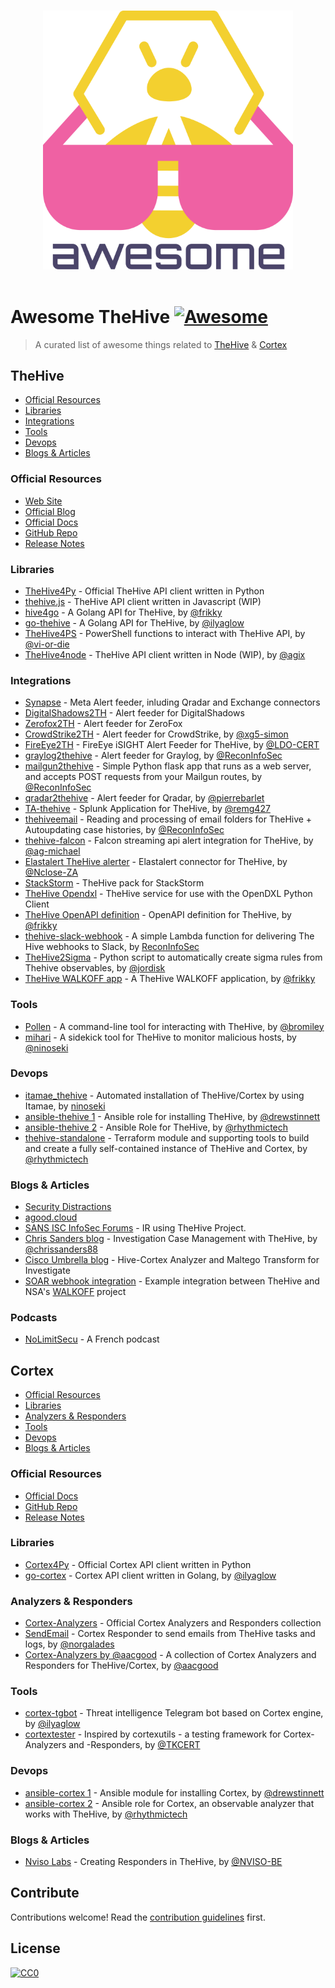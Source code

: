 <p align="center">
  <br>
  <img width="400" src="./images/awesome-thehive.svg" alt="logo of TheHive awesome repository">
  <br>
  <br>
</p>

# Awesome TheHive [![Awesome](https://awesome.re/badge.svg)](https://awesome.re)

> A curated list of awesome things related to [TheHive](#thehive) &amp; [Cortex](#cortex)

## TheHive

- [Official Resources](#official-resources)
- [Libraries](#libraries)
- [Integrations](#integrations)
- [Tools](#tools)
- [Devops](#devops)
- [Blogs & Articles](#blogs-articles)

### Official Resources

- [Web Site](https://thehive-project.org)
- [Official Blog](https://blog.thehive-project.org)
- [Official Docs](https://github.com/TheHive-Project/TheHiveDocs)
- [GitHub Repo](https://github.com/TheHive-Project/TheHive)
- [Release Notes](https://github.com/TheHive-Project/TheHive/releases)

### Libraries

- [TheHive4Py](https://github.com/TheHive-Project/TheHive4py) - Official TheHive API client written in Python
- [thehive.js](https://github.com/TheHive-Project/thehive.js) - TheHive API client written in Javascript (WIP)
- [hive4go](https://github.com/frikky/hive4go) - A Golang API for TheHive, by [@frikky](https://github.com/frikky)
- [go-thehive](https://github.com/ilyaglow/go-thehive) - A Golang API for TheHive, by [@ilyaglow](https://github.com/ilyaglow)
- [TheHive4PS](https://github.com/vi-or-die/TheHive4PS) - PowerShell functions to interact with TheHive API, by [@vi-or-die](https://github.com/vi-or-die)
- [TheHive4node](https://www.npmjs.com/package/thehive4node) - TheHive API client written in Node (WIP), by [@agix](https://github.com/agix)

### Integrations

- [Synapse](https://github.com/TheHive-Project/Synapse) - Meta Alert feeder, inluding Qradar and Exchange connectors
- [DigitalShadows2TH](https://github.com/TheHive-Project/DigitalShadows2TH) - Alert feeder for DigitalShadows
- [Zerofox2TH](https://github.com/TheHive-Project/Zerofox2TH) - Alert feeder for ZeroFox
- [CrowdStrike2TH](https://github.com/xg5-simon/CrowdStrike2TH) - Alert feeder for CrowdStrike, by [@xg5-simon](https://github.com/xg5-simon)
- [FireEye2TH](https://github.com/LDO-CERT/FireEye2TH) - FireEye iSIGHT Alert Feeder for TheHive, by [@LDO-CERT](https://github.com/LDO-CERT)
- [graylog2thehive](https://github.com/ReconInfoSec/graylog2thehive) - Alert feeder for Graylog, by [@ReconInfoSec](https://github.com/ReconInfoSec)
- [mailgun2thehive](https://github.com/ReconInfoSec/mailgun2thehive) - Simple Python flask app that runs as a web server, and accepts POST requests from your Mailgun routes, by [@ReconInfoSec](https://github.com/ReconInfoSec)
- [qradar2thehive](https://github.com/pierrebarlet/qradar2thehive) - Alert feeder for Qradar, by [@pierrebarlet](https://github.com/pierrebarlet)
- [TA-thehive](https://github.com/remg427/TA-thehive) - Splunk Application for TheHive, by [@remg427](https://github.com/remg427)
- [thehiveemail](https://github.com/ReconInfoSec/thehiveemail) - Reading and processing of email folders for TheHive + Autoupdating case histories, by [@ReconInfoSec](https://github.com/ReconInfoSec)
- [thehive-falcon](https://github.com/ag-michael/thehive-falcon) - Falcon streaming api alert integration for TheHive, by [@ag-michael](https://github.com/ag-michael)
- [Elastalert TheHive alerter](https://github.com/Nclose-ZA/elastalert_hive_alerter) - Elastalert connector for TheHive, by [@Nclose-ZA](https://github.com/Nclose-ZA)
- [StackStorm](https://github.com/StackStorm-Exchange/stackstorm-thehive) - TheHive pack for StackStorm
- [TheHive Opendxl](https://www.opendxl.com/filebase/index.php?file/92-thehive-dxl-python-service/) - TheHive service for use with the OpenDXL Python Client
- [TheHive OpenAPI definition](https://github.com/frikky/OpenAPI-security-definitions/blob/master/thehive.yaml) - OpenAPI definition for TheHive, by [@frikky](https://github.com/frikky)
- [thehive-slack-webhook](https://github.com/ReconInfoSec/thehive-slack-webhook) - A simple Lambda function for delivering The Hive webhooks to Slack, by [ReconInfoSec](https://github.com/ReconInfoSec)
- [TheHive2Sigma](https://github.com/jordisk/TheHive2Sigma) - Python script to automatically create sigma rules from Thehive observables, by [@jordisk](https://github.com/jordisk)
- [TheHive WALKOFF app](https://github.com/frikky/WALKOFF/tree/thehive-integration) - A TheHive WALKOFF application, by [@frikky](https://github.com/frikky)

### Tools

- [Pollen](https://github.com/bromiley/pollen) - A command-line tool for interacting with TheHive, by [@bromiley](https://github.com/bromiley)
- [mihari](https://github.com/ninoseki/mihari) - A sidekick tool for TheHive to monitor malicious hosts, by [@ninoseki](https://github.com/ninoseki)

### Devops

- [itamae_thehive](https://github.com/ninoseki/itamae_thehive) - Automated installation of TheHive/Cortex by using Itamae, by [ninoseki](https://github.com/ninoseki)
- [ansible-thehive 1](https://github.com/drewstinnett/ansible-thehive) - Ansible role for installing TheHive, by [@drewstinnett](https://github.com/drewstinnett)
- [ansible-thehive 2](https://github.com/rhythmictech/ansible-thehive) - Ansible Role for TheHive, by [@rhythmictech](https://github.com/rhythmictech)
- [thehive-standalone](https://github.com/rhythmictech/thehive-standalone) - Terraform module and supporting tools to build and create a fully self-contained instance of TheHive and Cortex, by [@rhythmictech](https://github.com/rhythmictech)

### Blogs & Articles

- [Security Distractions](https://www.securitydistractions.com/category/the-hive/)
- [agood.cloud](https://blog.agood.cloud/)
- [SANS ISC InfoSec Forums](https://isc.sans.edu/forums/diary/IR+using+the+Hive+Project/23099/) - IR using TheHive Project.
- [Chris Sanders blog](https://chrissanders.org/2017/03/case-management-the-hive/) - Investigation Case Management with TheHive, by [@chrissanders88](https://github.com/chrissanders88)
- [Cisco Umbrella blog](https://umbrella.cisco.com/blog/2018/11/12/now-available-hive-cortex-analyzer-and-maltego-transform-for-investigate/) - Hive-Cortex Analyzer and Maltego Transform for Investigate
- [SOAR webhook integration](https://medium.com/@Frikkylikeme/automation-for-everyone-with-thehive-and-walkoff-6691f1343238) - Example integration between TheHive and NSA's [WALKOFF](https://github.com/nsacyber/WALKOFF) project

### Podcasts

- [NoLimitSecu](https://www.nolimitsecu.fr/thehive/) - A French podcast

## Cortex

- [Official Resources](#official-resources-1)
- [Libraries](#libraries-1)
- [Analyzers & Responders](#analyzers-responders)
- [Tools](#tools-1)
- [Devops](#devops-1)
- [Blogs & Articles](#blogs-articles-1)

### Official Resources

- [Official Docs](https://github.com/TheHive-Project/CortexDocs)
- [GitHub Repo](https://github.com/TheHive-Project/Cortex)
- [Release Notes](https://github.com/TheHive-Project/Cortex/releases)

### Libraries

- [Cortex4Py](https://github.com/TheHive-Project/Cortex4py) - Official Cortex API client written in Python
- [go-cortex](https://github.com/ilyaglow/go-cortex) - Cortex API client written in Golang, by [@ilyaglow](https://github.com/ilyaglow)

### Analyzers & Responders

- [Cortex-Analyzers](https://github.com/TheHive-Project/Cortex-Analyzers) - Official Cortex Analyzers and Responders collection
- [SendEmail](https://github.com/norgalades/SendEmail) - Cortex Responder to send emails from TheHive tasks and logs, by [@norgalades](https://github.com/norgalades)
- [Cortex-Analyzers by @aacgood](https://github.com/aacgood/Cortex-Analyzers) - A collection of Cortex Analyzers and Responders for TheHive/Cortex, by [@aacgood](https://github.com/aacgood)

### Tools

- [cortex-tgbot](https://github.com/ilyaglow/cortex-tgbot) - Threat intelligence Telegram bot based on Cortex engine, by [@ilyaglow](https://github.com/ilyaglow)
- [cortextester](https://github.com/TKCERT/cortextester) - Inspired by cortexutils - a testing framework for Cortex-Analyzers and -Responders, by [@TKCERT](https://github.com/TKCERT)

### Devops

- [ansible-cortex 1](https://github.com/drewstinnett/ansible-cortex) - Ansible module for installing Cortex, by [@drewstinnett](https://github.com/drewstinnett)
- [ansible-cortex 2](https://github.com/rhythmictech/ansible-cortex) - Ansible role for Cortex, an observable analyzer that works with TheHive, by [@rhythmictech](https://github.com/rhythmictech)

### Blogs & Articles

- [Nviso Labs](https://blog.nviso.eu/2020/01/13/creating-responders-in-the-hive) - Creating Responders in TheHive, by [@NVISO-BE](https://github.com/NVISO-BE)

## Contribute

Contributions welcome! Read the [contribution guidelines](contributing.md) first.

## License

[![CC0](https://i.creativecommons.org/p/zero/1.0/88x31.png)](https://creativecommons.org/publicdomain/zero/1.0/)
